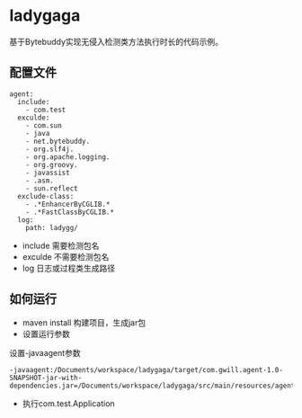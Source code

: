 # ladygaga

基于Bytebuddy实现无侵入检测类方法执行时长的代码示例。

## 配置文件
```
agent:
  include:
    - com.test
  exculde:
    - com.sun
    - java
    - net.bytebuddy.
    - org.slf4j.
    - org.apache.logging.
    - org.groovy.
    - javassist
    - .asm.
    - sun.reflect
  exclude-class:
    - .*EnhancerByCGLIB.*
    - .*FastClassByCGLIB.*
  log:
    path: ladygg/

```
* include 需要检测包名
* exculde 不需要检测包名
* log 日志或过程类生成路径

## 如何运行
* maven install 构建项目，生成jar包
* 设置运行参数

设置-javaagent参数
```
-javaagent:/Documents/workspace/ladygaga/target/com.gwill.agent-1.0-SNAPSHOT-jar-with-dependencies.jar=/Documents/workspace/ladygaga/src/main/resources/agent_conf.yml
```
* 执行com.test.Application